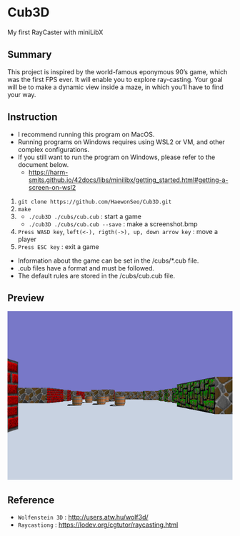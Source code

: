 # Cub3D
My first RayCaster with miniLibX

## Summary
This project is inspired by the world-famous eponymous 90’s game, which was the first FPS ever. It will enable you to explore ray-casting. Your goal will be to make a dynamic view inside a maze, in which you’ll have to find your way.

## Instruction
+ I recommend running this program on MacOS.
+ Running programs on Windows requires using WSL2 or VM, and other complex configurations.
+ If you still want to run the program on Windows, please refer to the document below.
	+ https://harm-smits.github.io/42docs/libs/minilibx/getting_started.html#getting-a-screen-on-wsl2

1. ```git clone https://github.com/HaewonSeo/Cub3D.git```
2. ```make```
3.	- ```./cub3D ./cubs/cub.cub``` : start a game
	- ```./cub3D ./cubs/cub.cub --save``` : make a screenshot.bmp
4. `Press WASD key`, `left(<-), rigth(->), up, down arrow key` : move a player
5. `Press ESC key` : exit a game

+ Information about the game can be set in the /cubs/*.cub file.
+ .cub files have a format and must be followed.
+ The default rules are stored in the /cubs/cub.cub file.

## Preview
![screenshot](./screenshot.bmp)

## Reference
+ `Wolfenstein 3D` : http://users.atw.hu/wolf3d/
+ `Raycastiong` : https://lodev.org/cgtutor/raycasting.html
